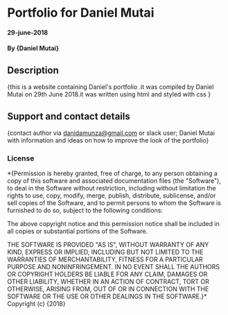 # Portfolio for Daniel Mutai
#### 29-june-2018
#### By **{Daniel Mutai}**
## Description
{this is a website containing Daniel's portfolio .it was compiled by Daniel Mutai on 29th June 2018.it was written using html and styled with css   }


## Support and contact details
{contact author via danidamunza@gmail.com or slack user; Daniel Mutai with information and ideas on how to improve the look of the portfolio}

### License
*{Permission is hereby granted, free of charge, to any person obtaining a copy
of this software and associated documentation files (the "Software"), to deal
in the Software without restriction, including without limitation the rights
to use, copy, modify, merge, publish, distribute, sublicense, and/or sell
copies of the Software, and to permit persons to whom the Software is
furnished to do so, subject to the following conditions:

The above copyright notice and this permission notice shall be included in all
copies or substantial portions of the Software.

THE SOFTWARE IS PROVIDED "AS IS", WITHOUT WARRANTY OF ANY KIND, EXPRESS OR
IMPLIED, INCLUDING BUT NOT LIMITED TO THE WARRANTIES OF MERCHANTABILITY,
FITNESS FOR A PARTICULAR PURPOSE AND NONINFRINGEMENT. IN NO EVENT SHALL THE
AUTHORS OR COPYRIGHT HOLDERS BE LIABLE FOR ANY CLAIM, DAMAGES OR OTHER
LIABILITY, WHETHER IN AN ACTION OF CONTRACT, TORT OR OTHERWISE, ARISING FROM,
OUT OF OR IN CONNECTION WITH THE SOFTWARE OR THE USE OR OTHER DEALINGS IN THE
SOFTWARE.}*
Copyright (c) {2018}
